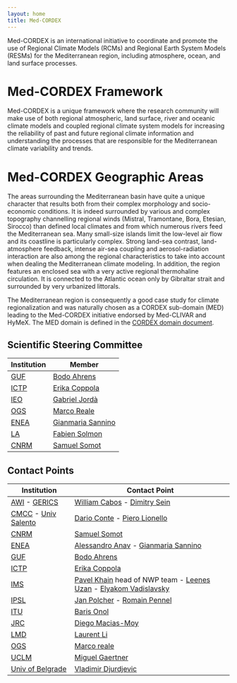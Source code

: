 ```yaml
---
layout: home
title: Med-CORDEX
---
```


Med-CORDEX is an international initiative to coordinate and promote the use of Regional Climate Models (RCMs) and Regional Earth System Models (RESMs) for the Mediterranean region, including atmosphere, ocean, and land surface processes.

# Med-CORDEX Framework

Med-CORDEX is a unique framework where the research community will make use of both regional atmospheric, land surface, river and oceanic climate models and coupled regional climate system models for increasing the reliability of past and future regional climate information and understanding the processes that are responsible for the Mediterranean climate variability and trends.

# Med-CORDEX Geographic Areas

The areas surrounding the Mediterranean basin have quite a unique character that results both from their complex morphology and socio-economic conditions.
It is indeed surrounded by various and complex topography channelling regional winds (Mistral, Tramontane, Bora, Etesian, Sirocco) than defined local climates and from which numerous rivers feed the Mediterranean sea.
Many small-size islands limit the low-level air flow and its coastline is particularly complex. Strong land-sea contrast, land-atmosphere feedback, intense air-sea coupling and aerosol-radiation interaction are also among the regional characteristics to take into account when dealing the Mediterranean climate modeling.
In addition, the region features an enclosed sea with a very active regional thermohaline circulation.
It is connected to the Atlantic ocean only by Gibraltar strait and surrounded by very urbanized littorals.

The Mediterranean region is consequently a good case study for climate regionalization and was naturally chosen as a CORDEX sub-domain (MED) leading to the Med-CORDEX initiative endorsed by Med-CLIVAR and HyMeX.
The MED domain is defined in the [CORDEX domain document](https://web.archive.org/web/20240416072240/https://www.medcordex.eu/cordex_domains_250610.pdf).


## Scientific Steering Committee

| Institution | Member |
|-------------|--------|
| [GUF](http://www.iau.uni-frankfurt.de/) | [Bodo Ahrens](mailto:bodo.ahrens(AT)iau.uni-frankfurt.de) |
| [ICTP](http://www.ictp.it/) | [Erika Coppola](mailto:coppolae(AT)ictp.it) |
| [IEO](http://www.ba.ieo.es/) | [Gabriel Jordà](mailto:gabriel.jorda(AT)ieo.csic.es) |
| [OGS](https://www.og.it/) | [Marco Reale](mailto:mreale(AT)ogs.it) |
| [ENEA](https://impatti.sostenibilita.enea.it/en/structure/clim) | [Gianmaria Sannino](mailto:gianmaria.sannino(AT)enea.it) |
| [LA](http://www.aero.obs-mip.fr/en) | [Fabien Solmon](mailto:fabien.solmon(AT)aero.obs-mip.fr) |
| [CNRM](http://www.cnrm-game.fr/?lang=en) | [Samuel Somot](mailto:samuel.somot(AT)meteo.fr) |

## Contact Points

| Institution | Contact Point |
|-------------|--------------|
| [AWI](https://www.awi.de/en.html) - [GERICS](http://www.climate-service-center.de/index.php.en) | [William Cabos](mailto:william.cabos(AT)uah.es) - [Dimitry Sein](mailto:dimitry.sein(AT)zmaw.de) |
| [CMCC](http://www.cmcc.it/) - [Univ Salento](https://www.unisalento.it/) | [Dario Conte](mailto:dario.conte(AT)cmcc.it) - [Piero Lionello](mailto:piero.lionello(AT)unisalento.it) |
| [CNRM](http://www.cnrm-game.fr/?lang=en) | [Samuel Somot](mailto:samuel.somot(AT)meteo.fr) |
| [ENEA](http://www.enea.it/) | [Alessandro Anav](mailto:alessandro.anav(AT)enea.it) - [Gianmaria Sannino](mailto:gianmaria.sannino(AT)enea.it) |
| [GUF](http://www.iau.uni-frankfurt.de/) | [Bodo Ahrens](mailto:bodo.ahrens(AT)iau.uni-frankfurt.de) |
| [ICTP](http://www.ictp.it/) | [Erika Coppola](mailto:coppolae(AT)ictp.it) |
| [IMS](http://ims.gov.il/en) | [Pavel Khain](mailto:pavelkh_il(AT)yahoo.com) head of NWP team - [Leenes Uzan](mailto:uzanl(AT)ims.gov.il) - [Elyakom Vadislavsky](mailto:uzanl(AT)ims.gov.ilvadislavskye(AT)ims.gov.il) |
| [IPSL](http://www.latmos.ipsl.fr/) | [Jan Polcher](mailto:jan.polcher(AT)lmd.ipsl.fr) - [Romain Pennel](mailto:romain.pennel(AT)lmd.ipsl.fr) |
| [ITU](http://www.itu.edu.tr/) | [Baris Onol](mailto:onolba(AT)itu.edu.tr) |
| [JRC](https://ec.europa.eu/jrc/en) | [Diego Macias-Moy](mailto:Diego.MACIAS-MOY(AT)ec.europa.eu) |
| [LMD](http://www.lmd.jussieu.fr/) | [Laurent Li](mailto:laurent.li(AT)lmd.jussieu.fr) |
| [OGS](http://www.ogs.it/) | [Marco reale](mailto:mreale(AT)ogs.it) |
| [UCLM](http://www.uclm.es/) | [Miguel Gaertner](mailto:miguel.gaertner(AT)uclm.es) |
| [Univ of Belgrade](http://www.ff.bg.ac.rs/) | [Vladimir Djurdjevic](mailto:vdj(AT)ff.bg.ac.rs) |